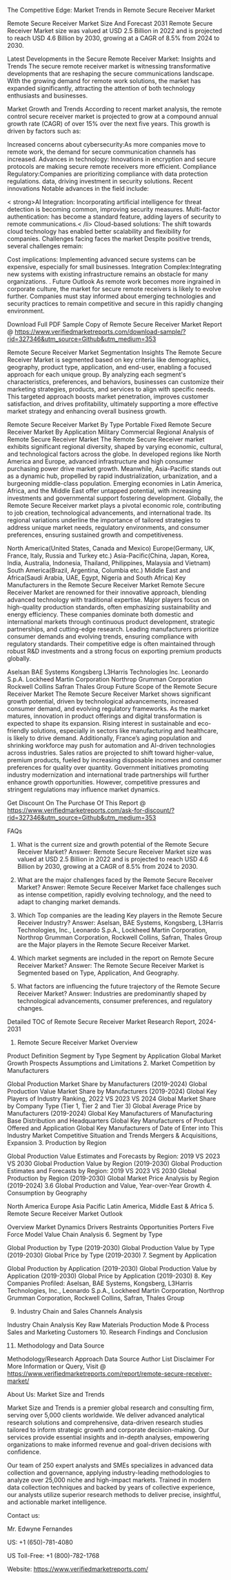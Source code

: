 The Competitive Edge: Market Trends in Remote Secure Receiver Market


Remote Secure Receiver Market Size And Forecast 2031
Remote Secure Receiver Market size was valued at USD 2.5 Billion in 2022 and is projected to reach USD 4.6 Billion by 2030, growing at a CAGR of 8.5% from 2024 to 2030.

Latest Developments in the Secure Remote Receiver Market: Insights and Trends
The secure remote receiver market is witnessing transformative developments that are reshaping the secure communications landscape. With the growing demand for remote work solutions, the market has expanded significantly, attracting the attention of both technology enthusiasts and businesses.

Market Growth and Trends
According to recent market analysis, the remote control secure receiver market is projected to grow at a compound annual growth rate (CAGR) of over 15% over the next five years. This growth is driven by factors such as:

Increased concerns about cybersecurity:As more companies move to remote work, the demand for secure communication channels has increased.
Advances in technology: Innovations in encryption and secure protocols are making secure remote receivers more efficient.
Compliance Regulatory:Companies are prioritizing compliance with data protection regulations. data, driving investment in security solutions.
Recent innovations
Notable advances in the field include:

< strong>AI Integration: Incorporating artificial intelligence for threat detection is becoming common, improving security measures.
Multi-factor authentication: has become a standard feature, adding layers of security to remote communications.< /li>
Cloud-based solutions: The shift towards cloud technology has enabled better scalability and flexibility for companies.
Challenges facing faces the market
Despite positive trends, several challenges remain:

Cost implications: Implementing advanced secure systems can be expensive, especially for small businesses.
Integration Complex:Integrating new systems with existing infrastructure remains an obstacle for many organizations. .
Future Outlook
As remote work becomes more ingrained in corporate culture, the market for secure remote receivers is likely to evolve further. Companies must stay informed about emerging technologies and security practices to remain competitive and secure in this rapidly changing environment.

Download Full PDF Sample Copy of Remote Secure Receiver Market Report @ https://www.verifiedmarketreports.com/download-sample/?rid=327346&utm_source=Github&utm_medium=353

Remote Secure Receiver Market Segmentation Insights
The Remote Secure Receiver Market is segmented based on key criteria like demographics, geography, product type, application, and end-user, enabling a focused approach for each unique group. By analyzing each segment's characteristics, preferences, and behaviors, businesses can customize their marketing strategies, products, and services to align with specific needs. This targeted approach boosts market penetration, improves customer satisfaction, and drives profitability, ultimately supporting a more effective market strategy and enhancing overall business growth.

Remote Secure Receiver Market By Type
Portable
Fixed
Remote Secure Receiver Market By Application
Military
Commercial
Regional Analysis of Remote Secure Receiver Market
The Remote Secure Receiver market exhibits significant regional diversity, shaped by varying economic, cultural, and technological factors across the globe. In developed regions like North America and Europe, advanced infrastructure and high consumer purchasing power drive market growth. Meanwhile, Asia-Pacific stands out as a dynamic hub, propelled by rapid industrialization, urbanization, and a burgeoning middle-class population. Emerging economies in Latin America, Africa, and the Middle East offer untapped potential, with increasing investments and governmental support fostering development. Globally, the Remote Secure Receiver market plays a pivotal economic role, contributing to job creation, technological advancements, and international trade. Its regional variations underline the importance of tailored strategies to address unique market needs, regulatory environments, and consumer preferences, ensuring sustained growth and competitiveness.

North America(United States, Canada and Mexico)
Europe(Germany, UK, France, Italy, Russia and Turkey etc.)
Asia-Pacific(China, Japan, Korea, India, Australia, Indonesia, Thailand, Philippines, Malaysia and Vietnam)
South America(Brazil, Argentina, Columbia etc.)
Middle East and Africa(Saudi Arabia, UAE, Egypt, Nigeria and South Africa)
Key Manufacturers in the Remote Secure Receiver Market
Remote Secure Receiver Market are renowned for their innovative approach, blending advanced technology with traditional expertise. Major players focus on high-quality production standards, often emphasizing sustainability and energy efficiency. These companies dominate both domestic and international markets through continuous product development, strategic partnerships, and cutting-edge research. Leading manufacturers prioritize consumer demands and evolving trends, ensuring compliance with regulatory standards. Their competitive edge is often maintained through robust R&D investments and a strong focus on exporting premium products globally.

Aselsan
BAE Systems
Kongsberg
L3Harris Technologies
Inc.
Leonardo S.p.A.
Lockheed Martin Corporation
Northrop Grumman Corporation
Rockwell Collins
Safran
Thales Group
Future Scope of the Remote Secure Receiver Market
The Remote Secure Receiver Market shows significant growth potential, driven by technological advancements, increased consumer demand, and evolving regulatory frameworks. As the market matures, innovation in product offerings and digital transformation is expected to shape its expansion. Rising interest in sustainable and eco-friendly solutions, especially in sectors like manufacturing and healthcare, is likely to drive demand. Additionally, France’s aging population and shrinking workforce may push for automation and AI-driven technologies across industries. Sales ratios are projected to shift toward higher-value, premium products, fueled by increasing disposable incomes and consumer preferences for quality over quantity. Government initiatives promoting industry modernization and international trade partnerships will further enhance growth opportunities. However, competitive pressures and stringent regulations may influence market dynamics.

Get Discount On The Purchase Of This Report @ https://www.verifiedmarketreports.com/ask-for-discount/?rid=327346&utm_source=Github&utm_medium=353

FAQs
1. What is the current size and growth potential of the Remote Secure Receiver Market?
Answer: Remote Secure Receiver Market size was valued at USD 2.5 Billion in 2022 and is projected to reach USD 4.6 Billion by 2030, growing at a CAGR of 8.5% from 2024 to 2030.

2. What are the major challenges faced by the Remote Secure Receiver Market?
Answer: Remote Secure Receiver Market face challenges such as intense competition, rapidly evolving technology, and the need to adapt to changing market demands.

3. Which Top companies are the leading Key players in the Remote Secure Receiver Industry?
Answer: Aselsan, BAE Systems, Kongsberg, L3Harris Technologies, Inc., Leonardo S.p.A., Lockheed Martin Corporation, Northrop Grumman Corporation, Rockwell Collins, Safran, Thales Group are the Major players in the Remote Secure Receiver Market.

4. Which market segments are included in the report on Remote Secure Receiver Market?
Answer: The Remote Secure Receiver Market is Segmented based on Type, Application, And Geography.

5. What factors are influencing the future trajectory of the Remote Secure Receiver Market?
Answer: Industries are predominantly shaped by technological advancements, consumer preferences, and regulatory changes.

Detailed TOC of Remote Secure Receiver Market Research Report, 2024-2031
1. Remote Secure Receiver Market Overview

Product Definition
Segment by Type
Segment by Application
Global Market Growth Prospects
Assumptions and Limitations
2. Market Competition by Manufacturers

Global Production Market Share by Manufacturers (2019-2024)
Global Production Value Market Share by Manufacturers (2019-2024)
Global Key Players of Industry Ranking, 2022 VS 2023 VS 2024
Global Market Share by Company Type (Tier 1, Tier 2 and Tier 3)
Global Average Price by Manufacturers (2019-2024)
Global Key Manufacturers of Manufacturing Base Distribution and Headquarters
Global Key Manufacturers of Product Offered and Application
Global Key Manufacturers of Date of Enter into This Industry
Market Competitive Situation and Trends
Mergers & Acquisitions, Expansion
3. Production by Region

Global Production Value Estimates and Forecasts by Region: 2019 VS 2023 VS 2030
Global Production Value by Region (2019-2030)
Global Production Estimates and Forecasts by Region: 2019 VS 2023 VS 2030
Global Production by Region (2019-2030)
Global Market Price Analysis by Region (2019-2024) 3.6 Global Production and Value, Year-over-Year Growth
4. Consumption by Geography

North America
Europe
Asia Pacific
Latin America, Middle East & Africa
5. Remote Secure Receiver Market Outlook

Overview
Market Dynamics
Drivers
Restraints
Opportunities
Porters Five Force Model
Value Chain Analysis 
6. Segment by Type

Global Production by Type (2019-2030)
Global Production Value by Type (2019-2030)
Global Price by Type (2019-2030)
7. Segment by Application

Global Production by Application (2019-2030)
Global Production Value by Application (2019-2030)
Global Price by Application (2019-2030)
8. Key Companies Profiled: Aselsan, BAE Systems, Kongsberg, L3Harris Technologies, Inc., Leonardo S.p.A., Lockheed Martin Corporation, Northrop Grumman Corporation, Rockwell Collins, Safran, Thales Group

9. Industry Chain and Sales Channels Analysis

Industry Chain Analysis
Key Raw Materials
Production Mode & Process
Sales and Marketing
Customers
10. Research Findings and Conclusion

11. Methodology and Data Source

Methodology/Research Approach
Data Source
Author List
Disclaimer
For More Information or Query, Visit @ https://www.verifiedmarketreports.com/report/remote-secure-receiver-market/

About Us: Market Size and Trends

Market Size and Trends is a premier global research and consulting firm, serving over 5,000 clients worldwide. We deliver advanced analytical research solutions and comprehensive, data-driven research studies tailored to inform strategic growth and corporate decision-making. Our services provide essential insights and in-depth analyses, empowering organizations to make informed revenue and goal-driven decisions with confidence.

Our team of 250 expert analysts and SMEs specializes in advanced data collection and governance, applying industry-leading methodologies to analyze over 25,000 niche and high-impact markets. Trained in modern data collection techniques and backed by years of collective experience, our analysts utilize superior research methods to deliver precise, insightful, and actionable market intelligence.

Contact us:

Mr. Edwyne Fernandes

US: +1 (650)-781-4080

US Toll-Free: +1 (800)-782-1768

Website: https://www.verifiedmarketreports.com/
